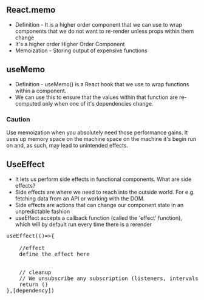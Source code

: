 ## React.memo

- Definition - It is a higher order component that we can use to wrap components that we do not want to re-render unless props within them change
- It's a higher order Higher Order Component
- Memoization - Storing output of expensive functions


## useMemo
- Definition - useMemo() is a React hook that we use to wrap functions within a component.
- We can use this to ensure that the values within that function are re-computed only when one of it's dependencies change.

### Caution
Use memoization when you absolutely need those performance gains. It uses up memory space on the machine space on the machine it's begin run on and, as such, may lead to unintended effects.

## UseEffect

- It lets us perform side effects in functional components. What are side effects?
- Side effects are where we need to reach into the outside world. For e.g. fetching data from an API or working with the DOM.
- Side effects are actions that can change our component state in an unpredictable fashion 
- useEffect accepts a callback function (called the 'effect' function), which will by default run every time there is a rerender 

<pre>
useEffect(()=>{

    //effect
    define the effect here


    // cleanup
    // We unsubscribe any subscription (listeners, intervals)
    return ()
},[dependency])
</pre>
